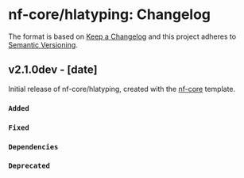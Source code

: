 # nf-core/hlatyping: Changelog

The format is based on [Keep a Changelog](https://keepachangelog.com/en/1.0.0/)
and this project adheres to [Semantic Versioning](https://semver.org/spec/v2.0.0.html).

## v2.1.0dev - [date]

Initial release of nf-core/hlatyping, created with the [nf-core](https://nf-co.re/) template.

### `Added`

### `Fixed`

### `Dependencies`

### `Deprecated`
